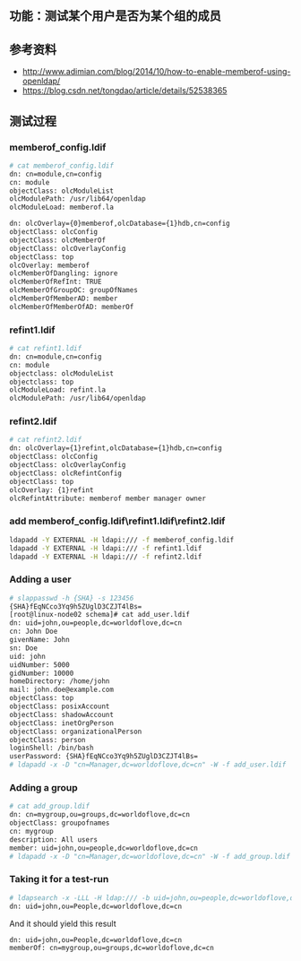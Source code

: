 ## 功能：测试某个用户是否为某个组的成员
## 参考资料
- http://www.adimian.com/blog/2014/10/how-to-enable-memberof-using-openldap/
- https://blog.csdn.net/tongdao/article/details/52538365

## 测试过程
### memberof_config.ldif
``` bash
# cat memberof_config.ldif
dn: cn=module,cn=config
cn: module
objectClass: olcModuleList
olcModulePath: /usr/lib64/openldap
olcModuleLoad: memberof.la

dn: olcOverlay={0}memberof,olcDatabase={1}hdb,cn=config
objectClass: olcConfig
objectClass: olcMemberOf
objectClass: olcOverlayConfig
objectClass: top
olcOverlay: memberof
olcMemberOfDangling: ignore
olcMemberOfRefInt: TRUE
olcMemberOfGroupOC: groupOfNames
olcMemberOfMemberAD: member
olcMemberOfMemberOfAD: memberOf
```
### refint1.ldif 
``` bash
# cat refint1.ldif 
dn: cn=module,cn=config
cn: module
objectclass: olcModuleList
objectclass: top
olcModuleLoad: refint.la
olcModulePath: /usr/lib64/openldap
```
### refint2.ldif 
``` bash
# cat refint2.ldif 
dn: olcOverlay={1}refint,olcDatabase={1}hdb,cn=config
objectClass: olcConfig
objectClass: olcOverlayConfig
objectClass: olcRefintConfig
objectClass: top
olcOverlay: {1}refint
olcRefintAttribute: memberof member manager owner
```
### add memberof_config.ldif\refint1.ldif\refint2.ldif
``` bash
ldapadd -Y EXTERNAL -H ldapi:/// -f memberof_config.ldif
ldapadd -Y EXTERNAL -H ldapi:/// -f refint1.ldif 
ldapadd -Y EXTERNAL -H ldapi:/// -f refint2.ldif 
```
### Adding a user
``` bash
# slappasswd -h {SHA} -s 123456
{SHA}fEqNCco3Yq9h5ZUglD3CZJT4lBs=
[root@linux-node02 schema]# cat add_user.ldif
dn: uid=john,ou=people,dc=worldoflove,dc=cn
cn: John Doe
givenName: John
sn: Doe
uid: john
uidNumber: 5000
gidNumber: 10000
homeDirectory: /home/john
mail: john.doe@example.com
objectClass: top
objectClass: posixAccount
objectClass: shadowAccount
objectClass: inetOrgPerson
objectClass: organizationalPerson
objectClass: person
loginShell: /bin/bash
userPassword: {SHA}fEqNCco3Yq9h5ZUglD3CZJT4lBs=
# ldapadd -x -D "cn=Manager,dc=worldoflove,dc=cn" -W -f add_user.ldif
```
### Adding a group
``` bash
# cat add_group.ldif
dn: cn=mygroup,ou=groups,dc=worldoflove,dc=cn
objectClass: groupofnames
cn: mygroup
description: All users
member: uid=john,ou=people,dc=worldoflove,dc=cn
# ldapadd -x -D "cn=Manager,dc=worldoflove,dc=cn" -W -f add_group.ldif
```
### Taking it for a test-run
``` bash
# ldapsearch -x -LLL -H ldap:/// -b uid=john,ou=people,dc=worldoflove,dc=cn dn memberof
dn: uid=john,ou=People,dc=worldoflove,dc=cn
```
And it should yield this result
``` bash
dn: uid=john,ou=People,dc=worldoflove,dc=cn
memberOf: cn=mygroup,ou=groups,dc=worldoflove,dc=cn
```
